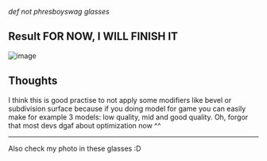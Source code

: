 *def not phresboyswag glasses*

## Result FOR NOW, I WILL FINISH IT 

![image](https://github.com/user-attachments/assets/728d3948-834e-4662-9544-8b6dfa588b76)

## Thoughts
I think this is good practise to not apply some modifiers like bevel or subdivision surface because if you doing model for game you can easily make for example 3 models: low quality, mid and good quality. Oh, forgor that most devs dgaf about optimization now ^^ 


---
Also check my photo in these glasses :D

